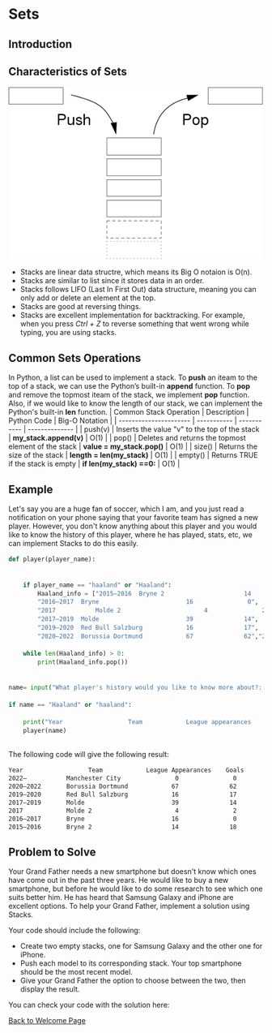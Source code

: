# Sets

## Introduction
      

  

## Characteristics of Sets
![This is an image](https://github.com/chenmilla/CSE-212-Final/blob/main/images/Stack-sv.svg.png)

* Stacks are linear data structre, which means its Big O notaion is O(n). 
* Stacks are similar to list since it stores data in an order. 
* Stacks follows LIFO (Last In First Out) data structure, meaning you can only add or delete an element at the top.
* Stacks are good at reversing things.
* Stacks are excellent implementation for backtracking. For example, when you press *Ctrl + Z* to reverse something that went wrong while typing, you are using stacks. 

## Common Sets Operations
In Python, a list can be used to implement a stack. To **push** an iteam to the top of a stack, we can use the Python’s built-in **append** function. To **pop** and remove the topmost iteam of the stack, we implement **pop** function. Also, if we would like to know the length of our stack, we can implement the Python's built-in **len** function. 
| Common Stack Operation | Description | Python Code | Big-O Notation |
| ---------------------- | ----------- | ----------- | -------------- |
| push(v)                | Inserts the value "v" to the top of the stack | **my_stack.append(v)** | O(1) |
| pop() | Deletes and returns the topmost element of the stack | **value = my_stack.pop()** | O(1) |
| size() | Returns the size of the stack | **length = len(my_stack)** | O(1) |
| empty() | Returns TRUE if the stack is empty | **if len(my_stack) ==0:** | O(1) |


## Example
Let's say you are a huge fan of soccer, which I am, and you just read a notification on your phone saying that your favorite team has signed a new player. However, you don't know anything about this player and you would like to know the history of this player, where he has played, stats, etc, we can implement Stacks to do this easily.

```python 
def player(player_name):

    
    if player_name == "haaland" or "Haaland":
        Haaland_info = ["2015–2016	Bryne 2	                     14	             18", 
        "2016–2017	Bryne                        16               0", 
        "2017	        Molde 2	                      4               2",
        "2017–2019	Molde                        39              14",
        "2019–2020	Red Bull Salzburg            16              17",
        "2020–2022	Borussia Dortmund            67              62","2022–	        Manchester City	              0	              0"]
    
    while len(Haaland_info) > 0:
        print(Haaland_info.pop())
        

name= input("What player's history would you like to know more about?: ")    

if name == "Haaland" or "haaland":

    print("Year                  Team            League appearances    Goals")
    player(name)



```
The following code will give the following result:
```
Year                  Team            League Appearances    Goals
2022–           Manchester City               0               0
2020–2022       Borussia Dortmund            67              62
2019–2020       Red Bull Salzburg            16              17
2017–2019       Molde                        39              14
2017            Molde 2                       4               2
2016–2017       Bryne                        16               0
2015–2016       Bryne 2                      14              18
```


## Problem to Solve
Your Grand Father needs a new smartphone but doesn't know which ones have come out in the past three years. He would like to buy a new smartphone, but before he would like to do some research to see which one suits better him. He has heard that Samsung Galaxy and iPhone are excellent options. To help your Grand Father, implement a solution using Stacks. 

Your code should include the following:
* Create two empty stacks, one for Samsung Galaxy and the other one for iPhone.
* Push each model to its corresponding stack. Your top smartphone should be the most recent model. 
* Give your Grand Father the option to choose between the two, then display the result.

You can check your code with the solution here:
 
[Back to Welcome Page](0-welcome.md)
